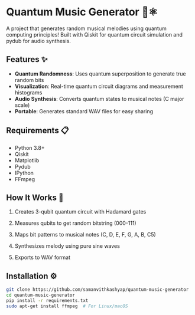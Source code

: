 # Quantum Music Generator 🎵⚛️

A project that generates random musical melodies using quantum computing principles! Built with Qiskit for quantum circuit simulation and pydub for audio synthesis.


## Features ✨
- **Quantum Randomness**: Uses quantum superposition to generate true random bits
- **Visualization**: Real-time quantum circuit diagrams and measurement histograms
- **Audio Synthesis**: Converts quantum states to musical notes (C major scale)
- **Portable**: Generates standard WAV files for easy sharing

## Requirements 📋
- Python 3.8+
- Qiskit
- Matplotlib
- Pydub
- IPython
- FFmpeg

## How It Works 🔮
1. Creates 3-qubit quantum circuit with Hadamard gates

2. Measures qubits to get random bitstring (000-111)

3. Maps bit patterns to musical notes (C, D, E, F, G, A, B, C5)

4. Synthesizes melody using pure sine waves

5. Exports to WAV format


## Installation ⚙️
```bash
git clone https://github.com/samanvithkashyap/quantum-music-generator
cd quantum-music-generator
pip install -r requirements.txt
sudo apt-get install ffmpeg  # For Linux/macOS
